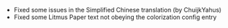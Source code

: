 - Fixed some issues in the Simplified Chinese translation (by ChuijkYahus)
- Fixed some Litmus Paper text not obeying the colorization config entry